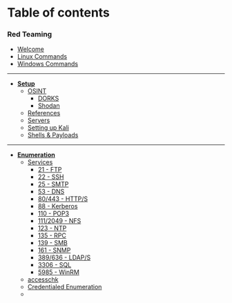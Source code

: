 # Table of contents

### Red Teaming
* [Welcome](README.md)
* [Linux Commands](linux%20commands.md)
* [Windows Commands](windows%20commands.md)
---
* **[Setup](0%20-%20setup/README.md)**
	* [OSINT](0%20-%20setup/osint/README.md)
		* [DORKS](0%20-%20setup/osint/dorks.md)
		* [Shodan](0%20-%20setup/osint/shodan.md)
	* [References](0%20-%20setup/references.md)
	* [Servers](0%20-%20setup/servers.md)
	* [Setting up Kali](0%20-%20setup/setting%20up%20kali.md)
	* [Shells & Payloads](0%20-%20setup/shells%20and%20payloads.md)

---
* **[Enumeration](1%20-%20enumeration/README.md)**
	* [Services](1%20-%20enumeration/services/README.md)
		* [21 - FTP](1%20-%20enumeration/services/21%20-%20FTP.md)
		* [22 - SSH](1%20-%20enumeration/services/22%20-%20SSH.md)
		* [25 - SMTP](1%20-%20enumeration/services/25%20-%20SMTP.md)
		* [53 - DNS](1%20-%20enumeration/services/53%20-%20DNS.md)
		* [80/443 - HTTP/S](1%20-%20enumeration/services/80%20-%20HTTP.md)
		* [88 - Kerberos](1%20-%20enumeration/services/88%20-%20Kerberos.md)
		* [110 - POP3](1%20-%20enumeration/services/110%20-%20POP3.md)
		* [111/2049 - NFS](1%20-%20enumeration/services/111%20-%20NFS.md)
		* [123 - NTP](1%20-%20enumeration/services/123%20-%20NTP.md)
		* [135 - RPC](1%20-%20enumeration/services/135%20-%20RPC.md)
		* [139 - SMB](1%20-%20enumeration/services/139%20-%20SMB.md)
		* [161 - SNMP](1%20-%20enumeration/services/161%20-%20SNMP.md)
		* [389/636 - LDAP/S](1%20-%20enumeration/services/389%20-%20LDAP.md)
		* [3306 - SQL](1%20-%20enumeration/services/3306%20-%20SQL.md)
		* [5985 - WinRM](1%20-%20enumeration/services/5985%20-%20WinRM.md)
	* [accesschk](1%20-%20enumeration/services/accesschk.md)
	* [Credentialed Enumeration](1%20-%20enumeration/services/credentialed#20enumeration.md)
	* 